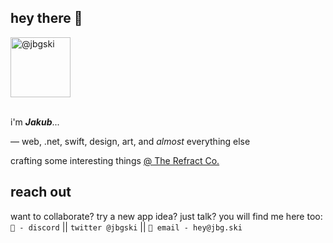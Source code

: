 hey there 👋
---
<picture>
  <source media="(prefers-color-scheme: dark)" height="96" srcset="https://github.com/user-attachments/assets/9a6cb0de-c68d-4c96-a40d-129ec54857a4">
  <img alt="@jbgski" height="96" src="https://github.com/user-attachments/assets/2c4b9b20-8b01-4a42-9ac6-5ff4b798b468">
</picture>
<br>
<br>

i'm ***Jakub***...


— web, .net, swift, design, art, and *almost* everything else

crafting some interesting things [@ The Refract Co.](https://refract.fyi) 

reach out
---

want to collaborate? try a new app idea? just talk? you will find me here too:<br>
`💬 - discord` || `twitter @jbgski` || `📧 email - hey@jbg.ski`
